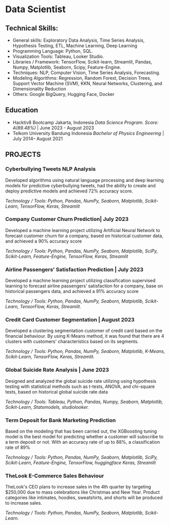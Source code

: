 # Data Scientist

## Technical Skills:
  - General skills: Exploratory Data Analysis, Time Series Analysis, Hypothesis Testing, ETL, Machine Learning, Deep Learning
  - Programming Language: Python, SQL.
  - Visualization Tools: Tableau, Looker Studio.
  - Libraries / Framework: TensorFlow, Scikit-learn, Streamlit, Pandas, Numpy, Matplotlib, Seaborn, Scipy, Feature-Engine.
  - Techniques: NLP, Computer Vision, Time Series Analysis, Forecasting.
  - Modeling Algorithms: Regression, Random Forest, Decision Trees, Support Vector Machine (SVM), KKN, Neural Networks, Clustering, and Dimensionality Reduction
  - Others: Google BigQuery, Hugging Face, Docker

## Education
- Hacktiv8 Bootcamp	Jakarta, Indonesia
*Data Science Program. Score: A(89.48%)* | June 2023 - August 2023
- Telkom University	Bandung Indonesia
*Bachelor of Physics Engineering* | July 2014– August 2021


## PROJECTS
### Cyberbullying Tweets NLP Analysis

Developed algorithms using natural language processing and deep learning models for predictive cyberbullying tweets, had the ability to create and deploy predictive models and achieved 72% accuracy score. 
  
*Technology / Tools: Python, Pandas, NumPy, Seaborn, Matplotlib, Scikit-Learn, TensorFlow, Keras, Streamlit*

### Company Customer Churn Prediction| July 2023

Developed  a  machine  learning  project  utilizing  Artificial  Neural  Network  to  forecast  customer  churn  for  a 
company, based on historical customer data, and achieved a 90% accuracy score

*Technology / Tools: Python,  Pandas,  NumPy,  Seaborn,  Matplotlib,  SciPy,  Scikit-Learn,  Feature-Engine,  TensorFlow,  Keras, Streamlit*

### Airline Passengers' Satisfaction Prediction | July  2023
Developed a machine learning project utilizing classification supervised learning to forecast airline passengers’ satisfaction for a company, base on historical passengers data, and achieved a 91% accuracy score

*Technology / Tools: Python, Pandas, NumPy, Seaborn, Matplotlib, Scikit-Learn, TensorFlow, Keras, Streamlit.*

### Credit Card Customer Segmentation | August  2023
Developed a clustering segmentation customer of credit card based on the financial behaviour. By using K-Means method, it was found that there are 4 clusters with customers' characteristics based on its segments. 

*Technology / Tools: Python, Pandas, NumPy, Seaborn, Matplotlib, K-Means, Scikit-Learn, TensorFlow, Keras, Streamlit.*


### Global Suicide Rate Analysis	| June  2023
Designed and analyzed the global suicide rate utilizing  using hypothesis testing with statistical methods such as t-tests, ANOVA, and chi-square tests, based on historical global suicide rate data

*Technology / Tools:  Tableau, Python, Pandas, Numpy, Seaborn, Matplotlib, Scikit-Learn, Statsmodels, studiolooker.*

### Term Deposit for Bank Marketing Prediction
Based on the modeling that has been carried out, the XGBoosting tuning model is the best model for predicting whether a customer will subscribe to a term deposit or not. With an accuracy rate of up to 88%, a classification rate of 89%

*Technology / Tools: Python,  Pandas,  NumPy,  Seaborn,  Matplotlib,  SciPy,  Scikit-Learn,  Feature-Engine,  TensorFlow, huggingface Keras, Streamlit*

### TheLook E-Commerce Sales Behaviour

TheLook's CEO plans to increase sales in the 4th quarter by targeting $250,000 due to mass celebrations like Christmas and New Year. Product categories like intimates, hoodies, sweatshirts, and shorts will be produced to increase sales.

*Technology / Tools: Python, Pandas, NumPy, Seaborn, Matplotlib, Scikit-Learn.*


